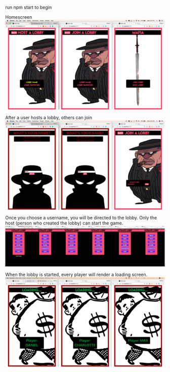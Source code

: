 run npm start to begin

Homescreen
![Alt text](./game_images/homescreen.png?raw=true "homescreen")

After a user hosts a lobby, others can join
![Alt text](./game_images/join.png?raw=true "join-game")

Once you choose a username, you will be directed to the lobby. Only the host (person who created the lobby) can start the game.
![Alt text](./game_images/lobby.png?raw=true "lobby")

When the lobby is started, every player will render a loading screen.
![Alt text](./game_images/loading.png?raw=true "loading")

